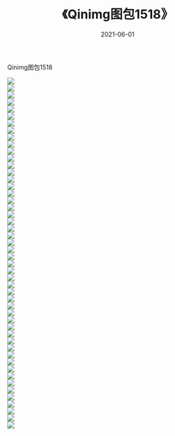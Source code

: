﻿---
layout: post
title:  《Qinimg图包1518》
date:   2021-06-01
img: http://imgx.orgx.ga/Qinimg图包/Qinimg图包1518/000.jpg
categories: [美女, 清纯, 唯美]
---

Qinimg图包1518

 ![](http://imgx.orgx.ga/Qinimg图包/Qinimg图包1518/001.jpg) <br>![](http://imgx.orgx.ga/Qinimg图包/Qinimg图包1518/002.jpg) <br>![](http://imgx.orgx.ga/Qinimg图包/Qinimg图包1518/003.jpg) <br>![](http://imgx.orgx.ga/Qinimg图包/Qinimg图包1518/004.jpg) <br>![](http://imgx.orgx.ga/Qinimg图包/Qinimg图包1518/005.jpg) <br>![](http://imgx.orgx.ga/Qinimg图包/Qinimg图包1518/006.jpg) <br>![](http://imgx.orgx.ga/Qinimg图包/Qinimg图包1518/007.jpg) <br>![](http://imgx.orgx.ga/Qinimg图包/Qinimg图包1518/008.jpg) <br>![](http://imgx.orgx.ga/Qinimg图包/Qinimg图包1518/009.jpg) <br>![](http://imgx.orgx.ga/Qinimg图包/Qinimg图包1518/010.jpg) <br>![](http://imgx.orgx.ga/Qinimg图包/Qinimg图包1518/011.jpg) <br>![](http://imgx.orgx.ga/Qinimg图包/Qinimg图包1518/012.jpg) <br>![](http://imgx.orgx.ga/Qinimg图包/Qinimg图包1518/013.jpg) <br>![](http://imgx.orgx.ga/Qinimg图包/Qinimg图包1518/014.jpg) <br>![](http://imgx.orgx.ga/Qinimg图包/Qinimg图包1518/015.jpg) <br>![](http://imgx.orgx.ga/Qinimg图包/Qinimg图包1518/016.jpg) <br>![](http://imgx.orgx.ga/Qinimg图包/Qinimg图包1518/017.jpg) <br>![](http://imgx.orgx.ga/Qinimg图包/Qinimg图包1518/018.jpg) <br>![](http://imgx.orgx.ga/Qinimg图包/Qinimg图包1518/019.jpg) <br>![](http://imgx.orgx.ga/Qinimg图包/Qinimg图包1518/020.jpg) <br>![](http://imgx.orgx.ga/Qinimg图包/Qinimg图包1518/021.jpg) <br>![](http://imgx.orgx.ga/Qinimg图包/Qinimg图包1518/022.jpg) <br>![](http://imgx.orgx.ga/Qinimg图包/Qinimg图包1518/023.jpg) <br>![](http://imgx.orgx.ga/Qinimg图包/Qinimg图包1518/024.jpg) <br>![](http://imgx.orgx.ga/Qinimg图包/Qinimg图包1518/025.jpg) <br>![](http://imgx.orgx.ga/Qinimg图包/Qinimg图包1518/026.jpg) <br>![](http://imgx.orgx.ga/Qinimg图包/Qinimg图包1518/027.jpg) <br>![](http://imgx.orgx.ga/Qinimg图包/Qinimg图包1518/028.jpg) <br>![](http://imgx.orgx.ga/Qinimg图包/Qinimg图包1518/029.jpg) <br>![](http://imgx.orgx.ga/Qinimg图包/Qinimg图包1518/030.jpg) <br>![](http://imgx.orgx.ga/Qinimg图包/Qinimg图包1518/031.jpg) <br>![](http://imgx.orgx.ga/Qinimg图包/Qinimg图包1518/032.jpg) <br>![](http://imgx.orgx.ga/Qinimg图包/Qinimg图包1518/033.jpg) <br>![](http://imgx.orgx.ga/Qinimg图包/Qinimg图包1518/034.jpg) <br>![](http://imgx.orgx.ga/Qinimg图包/Qinimg图包1518/035.jpg) <br>![](http://imgx.orgx.ga/Qinimg图包/Qinimg图包1518/036.jpg) <br>![](http://imgx.orgx.ga/Qinimg图包/Qinimg图包1518/037.jpg) <br>![](http://imgx.orgx.ga/Qinimg图包/Qinimg图包1518/038.jpg) <br>![](http://imgx.orgx.ga/Qinimg图包/Qinimg图包1518/039.jpg) <br>![](http://imgx.orgx.ga/Qinimg图包/Qinimg图包1518/040.jpg) <br>![](http://imgx.orgx.ga/Qinimg图包/Qinimg图包1518/041.jpg) <br>![](http://imgx.orgx.ga/Qinimg图包/Qinimg图包1518/042.jpg) <br>![](http://imgx.orgx.ga/Qinimg图包/Qinimg图包1518/043.jpg) <br>![](http://imgx.orgx.ga/Qinimg图包/Qinimg图包1518/044.jpg) <br>![](http://imgx.orgx.ga/Qinimg图包/Qinimg图包1518/045.jpg) <br>![](http://imgx.orgx.ga/Qinimg图包/Qinimg图包1518/046.jpg) <br>![](http://imgx.orgx.ga/Qinimg图包/Qinimg图包1518/047.jpg) <br>![](http://imgx.orgx.ga/Qinimg图包/Qinimg图包1518/048.jpg) <br>![](http://imgx.orgx.ga/Qinimg图包/Qinimg图包1518/049.jpg) <br>![](http://imgx.orgx.ga/Qinimg图包/Qinimg图包1518/050.jpg) <br>